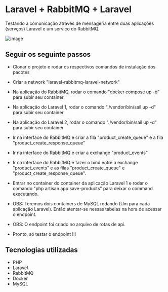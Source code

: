 # Laravel + RabbitMQ + Laravel

Testando a comunicação através de mensageria entre duas aplicações (servços) Laravel e um serviço do RabbitMQ.

![image](https://github.com/thiagopetherson/laravel-rabbitmq-laravel/assets/44420212/2d495e72-4ec1-4740-ac47-0d638802ae95)

## Seguir os seguinte passos

- Clonar o projeto e rodar os respectivos comandos de instalação dos pacotes
- Criar a network "laravel-rabbitmq-laravel-network"
- Na aplicação do RabbitMQ, rodar o comando "docker compose up -d" para subir seu container
- Na aplicação do Laravel 1, rodar o comando "./vendor/bin/sail up -d" para subir seu container
- Na aplicação do Laravel 2, rodar o comando "./vendor/bin/sail up -d" para subir seu container
- Ir na interface do RabbitMQ e criar a fila "product_create_queue" e a fila "product_create_response_queue"
- Ir na interface do RabbitMQ e criar a exchange "product_events"
- Ir na interface do RabbitMQ e fazer o bind entre a exchange "product_events" e as filas "product_create_queue" e "product_create_response_queue".
- Entrar no container do container da aplicação Laravel 1 e rodar o comando "php artisan app:save-products" para deixar o command executando.

- OBS: Teremos dois containers de MySQL rodando (Um para cada aplicação Laravel). Então atentar-se nessas tabelas na hora de acessar o endpoint. 
- OBS: O endpoint foi criado no arquivo de rotas de api.

- Pronto, só testar o endpoint !!!

## Tecnologias utilizadas

- PHP
- Laravel
- RabbitMQ
- Docker
- MySQL
